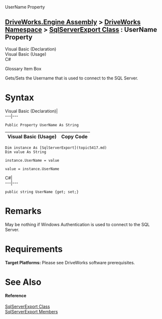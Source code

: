 UserName Property   
  
[DriveWorks.Engine Assembly](topic2156.md) > [DriveWorks Namespace](topic2159.md) > [SqlServerExport Class](topic5417.md) : UserName Property  
---  
  
Visual Basic (Declaration)    
Visual Basic (Usage)    
C# 

Glossary Item Box

Gets/Sets the Username that is used to connect to the SQL Server. 

# Syntax

Visual Basic (Declaration)|   
---|---  
      
    
    Public Property UserName As String  
  
Visual Basic (Usage)| Copy Code  
---|---  
      
    
    Dim instance As [SqlServerExport](topic5417.md)
    Dim value As String
     
    instance.UserName = value
     
    value = instance.UserName  
  
C#|   
---|---  
      
    
    public string UserName {get; set;}  
  
# Remarks

May be nothing if Windows Authentication is used to connect to the SQL Server.

# Requirements

**Target Platforms:** Please see DriveWorks software prerequisites.

# See Also

#### Reference

[SqlServerExport Class](topic5417.md)   
[SqlServerExport Members](topic5418.md)


